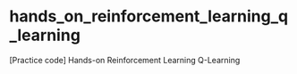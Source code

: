 # hands_on_reinforcement_learning_q_learning
[Practice code] Hands-on Reinforcement Learning Q-Learning
